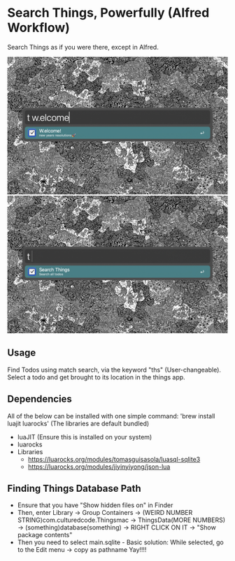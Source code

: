 # Search Things, Powerfully (Alfred Workflow)

Search Things as if you were there, except in Alfred.

![example1](assets/example-preview.png)
![example2](assets/example-blank.png)

## Usage

Find Todos using match search, via the keyword "ths" (User-changeable).
Select a todo and get brought to its location in the things app.

## Dependencies

All of the below can be installed with one simple command:
'brew install luajit luarocks'
(The libraries are default bundled)

- luaJIT (Ensure this is installed on your system)
- luarocks
- Libraries
    - https://luarocks.org/modules/tomasguisasola/luasql-sqlite3
    - https://luarocks.org/modules/jiyinyiyong/json-lua

## Finding Things Database Path

- Ensure that you have "Show hidden files on" in Finder
- Then, enter Library -> Group Containers -> (WEIRD NUMBER STRING)com.culturedcode.Thingsmac -> ThingsData(MORE NUMBERS) -> (something)database(something) -> RIGHT CLICK ON IT -> "Show package contents"
- Then you need to select main.sqlite - Basic solution: While selected, go to the Edit menu -> copy as pathname
  Yay!!!!
